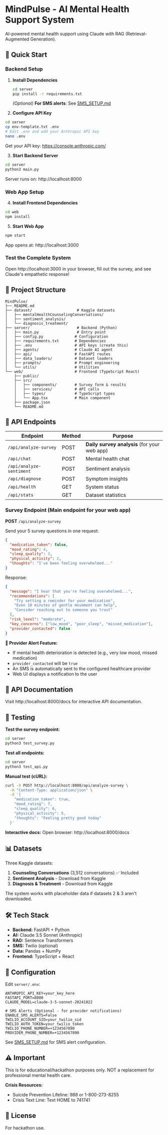 # MindPulse - AI Mental Health Support System

AI-powered mental health support using Claude with RAG (Retrieval-Augmented Generation).

## 🚀 Quick Start

### Backend Setup

1. **Install Dependencies**
   ```bash
   cd server
   pip install -r requirements.txt
   ```

   *(Optional)* **For SMS alerts**: See [SMS_SETUP.md](server/SMS_SETUP.md)

2. **Configure API Key**
```bash
cd server
cp env-template.txt .env
# Edit .env and add your Anthropic API key
nano .env
```

Get your API key: https://console.anthropic.com/

3. **Start Backend Server**
```bash
cd server
python3 main.py
```

Server runs on: http://localhost:8000

### Web App Setup

4. **Install Frontend Dependencies**
```bash
cd web
npm install
```

5. **Start Web App**
```bash
npm start
```

App opens at: http://localhost:3000

### Test the Complete System

Open http://localhost:3000 in your browser, fill out the survey, and see Claude's empathetic response!

## 📁 Project Structure

```
MindPulse/
├── README.md
├── dataset/                    # Kaggle datasets
│   ├── mentalHealthCounselingConversations/
│   ├── sentiment_analysis/
│   └── diagnosis_treatment/
├── server/                     # Backend (Python)
│   ├── main.py                 # Entry point
│   ├── config.py              # Configuration
│   ├── requirements.txt       # Dependencies
│   ├── .env                   # API keys (create this)
│   ├── agents/                # Claude AI agent
│   ├── api/                   # FastAPI routes
│   ├── data_loaders/          # Dataset loaders
│   ├── prompts/               # Prompt engineering
│   └── utils/                 # Utilities
└── web/                       # Frontend (TypeScript React)
    ├── public/
    ├── src/
    │   ├── components/        # Survey form & results
    │   ├── services/          # API calls
    │   ├── types/             # TypeScript types
    │   └── App.tsx            # Main component
    ├── package.json
    └── README.md
```

## 🎯 API Endpoints

| Endpoint | Method | Purpose |
|----------|--------|---------|
| `/api/analyze-survey` | POST | **Daily survey analysis** (for your web app) |
| `/api/chat` | POST | Mental health chat |
| `/api/analyze-sentiment` | POST | Sentiment analysis |
| `/api/diagnose` | POST | Symptom insights |
| `/api/health` | GET | System status |
| `/api/stats` | GET | Dataset statistics |

### Survey Endpoint (Main endpoint for your web app)

**POST** `/api/analyze-survey`

Send your 5 survey questions in one request:

```json
{
  "medication_taken": false,
  "mood_rating": 4,
  "sleep_quality": 3,
  "physical_activity": 2,
  "thoughts": "I've been feeling overwhelmed..."
}
```

Response:
```json
{
  "message": "I hear that you're feeling overwhelmed...",
  "recommendations": [
    "Try setting a reminder for your medication",
    "Even 10 minutes of gentle movement can help",
    "Consider reaching out to someone you trust"
  ],
  "risk_level": "moderate",
  "key_concerns": ["low_mood", "poor_sleep", "missed_medication"],
  "provider_contacted": false
}
```

**🚨 Provider Alert Feature:**
- If mental health deterioration is detected (e.g., very low mood, missed medication)
- `provider_contacted` will be `true`
- An SMS is automatically sent to the configured healthcare provider
- Web UI displays a notification to the user

## 📖 API Documentation

Visit http://localhost:8000/docs for interactive API documentation.

## 🧪 Testing

**Test the survey endpoint:**
```bash
cd server
python3 test_survey.py
```

**Test all endpoints:**
```bash
cd server
python3 test_api.py
```

**Manual test (cURL):**
```bash
curl -X POST http://localhost:8000/api/analyze-survey \
  -H "Content-Type: application/json" \
  -d '{
    "medication_taken": true,
    "mood_rating": 7,
    "sleep_quality": 6,
    "physical_activity": 5,
    "thoughts": "Feeling pretty good today"
  }'
```

**Interactive docs:**
Open browser: http://localhost:8000/docs

## 📊 Datasets

Three Kaggle datasets:
1. **Counseling Conversations** (3,512 conversations) ✅ Included
2. **Sentiment Analysis** - Download from Kaggle
3. **Diagnosis & Treatment** - Download from Kaggle

The system works with placeholder data if datasets 2 & 3 aren't downloaded.

## 🛠️ Tech Stack

- **Backend:** FastAPI + Python
- **AI:** Claude 3.5 Sonnet (Anthropic)
- **RAG:** Sentence Transformers
- **SMS:** Twilio (optional)
- **Data:** Pandas + NumPy
- **Frontend:** TypeScript + React

## 🔧 Configuration

Edit `server/.env`:
```env
ANTHROPIC_API_KEY=your_key_here
FASTAPI_PORT=8000
CLAUDE_MODEL=claude-3-5-sonnet-20241022

# SMS Alerts (Optional - for provider notifications)
ENABLE_SMS_ALERTS=False
TWILIO_ACCOUNT_SID=your_twilio_sid
TWILIO_AUTH_TOKEN=your_twilio_token
TWILIO_PHONE_NUMBER=+1234567890
PROVIDER_PHONE_NUMBER=+1234567890
```

See [SMS_SETUP.md](server/SMS_SETUP.md) for SMS alert configuration.

## ⚠️ Important

This is for educational/hackathon purposes only. NOT a replacement for professional mental health care.

**Crisis Resources:**
- Suicide Prevention Lifeline: 988 or 1-800-273-8255
- Crisis Text Line: Text HOME to 741741

## 📝 License

For hackathon use.
